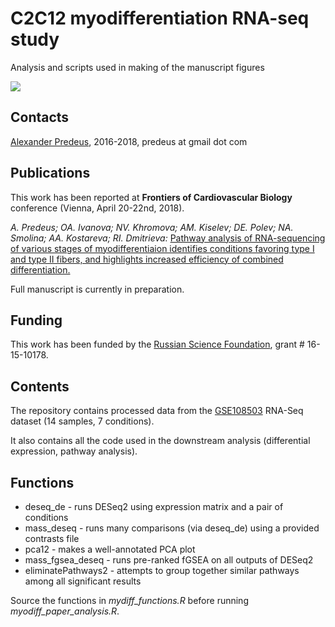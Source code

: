 # C2C12 myodifferentiation RNA-seq study

Analysis and scripts used in making of the manuscript figures

<img align="center" src="https://i.imgur.com/RqxvSJf.png">

## Contacts

[Alexander Predeus](https://www.researchgate.net/profile/Alexander_Predeus), 2016-2018, predeus at gmail dot com 

## Publications

This work has been reported at **Frontiers of Cardiovascular Biology** conference (Vienna, April 20-22nd, 2018). 

*A. Predeus; OA. Ivanova; NV. Khromova; AM. Kiselev; DE. Polev; NA. Smolina; AA. Kostareva; RI. Dmitrieva:* 
[Pathway analysis of RNA-sequencing of various stages of myodifferentiaion identifies conditions favoring type I and type II fibers, and highlights increased efficiency of combined differentiation.](https://academic.oup.com/cardiovascres/article/114/suppl_1/S16/4981026)

Full manuscript is currently in preparation. 

## Funding 

This work has been funded by the [Russian Science Foundation](http://rscf.ru/en/), grant # 16-15-10178.

## Contents 

The repository contains processed data from the [GSE108503](https://www.ncbi.nlm.nih.gov/geo/query/acc.cgi?acc=GSE108503) RNA-Seq dataset (14 samples, 7 conditions).

It also contains all the code used in the downstream analysis (differential expression, pathway analysis). 

## Functions

* deseq_de - runs DESeq2 using expression matrix and a pair of conditions
* mass_deseq - runs many comparisons (via deseq_de) using a provided contrasts file
* pca12 - makes a well-annotated PCA plot 
* mass_fgsea_deseq - runs pre-ranked fGSEA on all outputs of DESeq2
* eliminatePathways2 - attempts to group together similar pathways among all significant results

Source the functions in *mydiff_functions.R* before running *myodiff_paper_analysis.R*.

